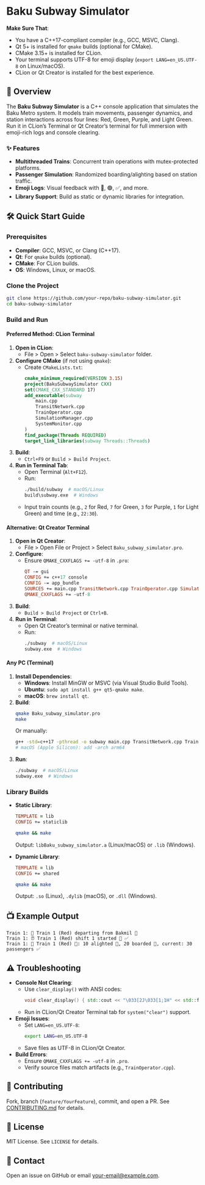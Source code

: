 # Baku Subway Simulator

**Make Sure That**:
- You have a C++17-compliant compiler (e.g., GCC, MSVC, Clang).
- Qt 5+ is installed for `qmake` builds (optional for CMake).
- CMake 3.15+ is installed for CLion.
- Your terminal supports UTF-8 for emoji display (`export LANG=en_US.UTF-8` on Linux/macOS).
- CLion or Qt Creator is installed for the best experience.

## 🚆 Overview
The **Baku Subway Simulator** is a C++ console application that simulates the Baku Metro system. It models train movements, passenger dynamics, and station interactions across four lines: Red, Green, Purple, and Light Green. Run it in CLion’s Terminal or Qt Creator’s terminal for full immersion with emoji-rich logs and console clearing.

### ✨ Features
- **Multithreaded Trains**: Concurrent train operations with mutex-protected platforms.
- **Passenger Simulation**: Randomized boarding/alighting based on station traffic.
- **Emoji Logs**: Visual feedback with 🚆, 🟢, ✅, and more.
- **Library Support**: Build as static or dynamic libraries for integration.

## 🛠️ Quick Start Guide

### Prerequisites
- **Compiler**: GCC, MSVC, or Clang (C++17).
- **Qt**: For `qmake` builds (optional).
- **CMake**: For CLion builds.
- **OS**: Windows, Linux, or macOS.

### Clone the Project
```bash
git clone https://github.com/your-repo/baku-subway-simulator.git
cd baku-subway-simulator
```

### Build and Run

#### Preferred Method: CLion Terminal
1. **Open in CLion**:
   - File > Open > Select `baku-subway-simulator` folder.
2. **Configure CMake** (if not using `qmake`):
   - Create `CMakeLists.txt`:
     ```cmake
     cmake_minimum_required(VERSION 3.15)
     project(BakuSubwaySimulator CXX)
     set(CMAKE_CXX_STANDARD 17)
     add_executable(subway
         main.cpp
         TransitNetwork.cpp
         TrainOperator.cpp
         SimulationManager.cpp
         SystemMonitor.cpp
     )
     find_package(Threads REQUIRED)
     target_link_libraries(subway Threads::Threads)
     ```
3. **Build**:
   - `Ctrl+F9` or `Build > Build Project`.
4. **Run in Terminal Tab**:
   - Open Terminal (`Alt+F12`).
   - Run:
     ```bash
     ./build/subway  # macOS/Linux
     build\subway.exe  # Windows
     ```
   - Input train counts (e.g., `2` for Red, `7` for Green, `3` for Purple, `1` for Light Green) and time (e.g., `22:30`).

#### Alternative: Qt Creator Terminal
1. **Open in Qt Creator**:
   - File > Open File or Project > Select `Baku_subway_simulator.pro`.
2. **Configure**:
   - Ensure `QMAKE_CXXFLAGS += -utf-8` in `.pro`:
     ```pro
     QT -= gui
     CONFIG += c++17 console
     CONFIG -= app_bundle
     SOURCES += main.cpp TransitNetwork.cpp TrainOperator.cpp SimulationManager.cpp SystemMonitor.cpp
     QMAKE_CXXFLAGS += -utf-8
     ```
3. **Build**:
   - `Build > Build Project` or `Ctrl+B`.
4. **Run in Terminal**:
   - Open Qt Creator’s terminal or native terminal.
   - Run:
     ```bash
     ./subway  # macOS/Linux
     subway.exe  # Windows
     ```

#### Any PC (Terminal)
1. **Install Dependencies**:
   - **Windows**: Install MinGW or MSVC (via Visual Studio Build Tools).
   - **Ubuntu**: `sudo apt install g++ qt5-qmake make`.
   - **macOS**: `brew install qt`.
2. **Build**:
   ```bash
   qmake Baku_subway_simulator.pro
   make
   ```
   Or manually:
   ```bash
   g++ -std=c++17 -pthread -o subway main.cpp TransitNetwork.cpp TrainOperator.cpp SimulationManager.cpp SystemMonitor.cpp
   # macOS (Apple Silicon): add -arch arm64
   ```
3. **Run**:
   ```bash
   ./subway  # macOS/Linux
   subway.exe  # Windows
   ```

### Library Builds
- **Static Library**:
  ```pro
  TEMPLATE = lib
  CONFIG += staticlib
  ```
  ```bash
  qmake && make
  ```
  Output: `libBaku_subway_simulator.a` (Linux/macOS) or `.lib` (Windows).

- **Dynamic Library**:
  ```pro
  TEMPLATE = lib
  CONFIG += shared
  ```
  ```bash
  qmake && make
  ```
  Output: `.so` (Linux), `.dylib` (macOS), or `.dll` (Windows).

## 📺 Example Output
```
Train 1: 🚆 Train 1 (Red) departing from Bakmil 🚉
Train 1: ⏰ Train 1 (Red) shift 1 started 🔴 ✅
Train 1: 👥 Train 1 (Red) 🔴: 10 alighted 🚶, 20 boarded 🧳, current: 30 passengers ✅
```

## ⚠️ Troubleshooting
- **Console Not Clearing**:
  - Use `clear_display()` with ANSI codes:
    ```cpp
    void clear_display() { std::cout << "\033[2J\033[1;1H" << std::flush; }
    ```
  - Run in CLion/Qt Creator Terminal tab for `system("clear")` support.
- **Emoji Issues**:
  - Set `LANG=en_US.UTF-8`:
    ```bash
    export LANG=en_US.UTF-8
    ```
  - Save files as UTF-8 in CLion/Qt Creator.
- **Build Errors**:
  - Ensure `QMAKE_CXXFLAGS += -utf-8` in `.pro`.
  - Verify source files match artifacts (e.g., `TrainOperator.cpp`).

## 🤝 Contributing
Fork, branch (`feature/YourFeature`), commit, and open a PR. See [CONTRIBUTING.md](#) for details.

## 📜 License
MIT License. See `LICENSE` for details.

## 💬 Contact
Open an issue on GitHub or email [your-email@example.com](mailto:your-email@example.com).